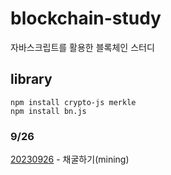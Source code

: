 # blockchain-study

자바스크립트를 활용한 블록체인 스터디

## library

```
npm install crypto-js merkle
npm install bn.js
```

### 9/26

[20230926](/study/0926.md) - 채굴하기(mining)
